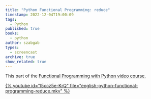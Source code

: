```yaml
---
title: "Python Functional Programming: reduce"
timestamp: 2022-12-04T19:00:09
tags:
  - Python
published: true
books:
  - python
author: szabgab
types:
  - screencast
archive: true
show_related: true
---
```



This part of the <a href="https://courses.code-maven.com/p/functional-programming-in-python">Functional Programming with Python</b> video course.


{% youtube id="l5ccz5e-KrQ" file="english-python-functional-programming-reduce.mkv" %}
